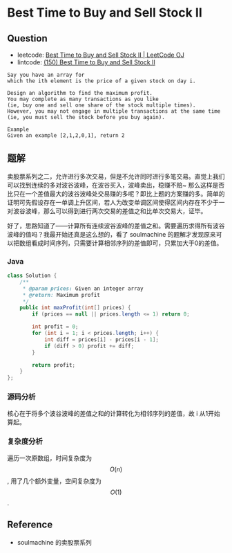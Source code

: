 # Best Time to Buy and Sell Stock II

## Question

- leetcode: [Best Time to Buy and Sell Stock II | LeetCode OJ](https://leetcode.com/problems/best-time-to-buy-and-sell-stock-ii/)
- lintcode: [(150) Best Time to Buy and Sell Stock II](http://www.lintcode.com/en/problem/best-time-to-buy-and-sell-stock-ii/)

```
Say you have an array for
which the ith element is the price of a given stock on day i.

Design an algorithm to find the maximum profit.
You may complete as many transactions as you like
(ie, buy one and sell one share of the stock multiple times).
However, you may not engage in multiple transactions at the same time
(ie, you must sell the stock before you buy again).

Example
Given an example [2,1,2,0,1], return 2
```

## 题解

卖股票系列之二，允许进行多次交易，但是不允许同时进行多笔交易。直觉上我们可以找到连续的多对波谷波峰，在波谷买入，波峰卖出，稳赚不赔~ 那么这样是否比只在一个差值最大的波谷波峰处交易赚的多呢？即比上题的方案赚的多。简单的证明可先假设存在一单调上升区间，若人为改变单调区间使得区间内存在不少于一对波谷波峰，那么可以得到进行两次交易的差值之和比单次交易大，证毕。

好了，思路知道了——计算所有连续波谷波峰的差值之和。需要遍历求得所有波谷波峰的值吗？我最开始还真是这么想的，看了 soulmachine 的题解才发现原来可以把数组看成时间序列，只需要计算相邻序列的差值即可，只累加大于0的差值。

### Java

```java
class Solution {
    /**
     * @param prices: Given an integer array
     * @return: Maximum profit
     */
    public int maxProfit(int[] prices) {
        if (prices == null || prices.length <= 1) return 0;

        int profit = 0;
        for (int i = 1; i < prices.length; i++) {
            int diff = prices[i] - prices[i - 1];
            if (diff > 0) profit += diff;
        }

        return profit;
    }
};
```

### 源码分析

核心在于将多个波谷波峰的差值之和的计算转化为相邻序列的差值，故 i 从1开始算起。

### 复杂度分析

遍历一次原数组，时间复杂度为 $$O(n)$$, 用了几个额外变量，空间复杂度为 $$O(1)$$.

## Reference

- soulmachine 的卖股票系列
